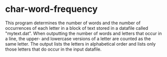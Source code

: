 # char-word-frequency

This program determines the number of words and the number of occurrences of each letter in a block of text stored in a datafile called "mytext.dat". When outputting the number of words and letters that occur in a line, the upper- and lowercase versions of a letter are counted as the same letter. The output lists the letters in alphabetical order and lists only those letters that do occur in the input datafile.
